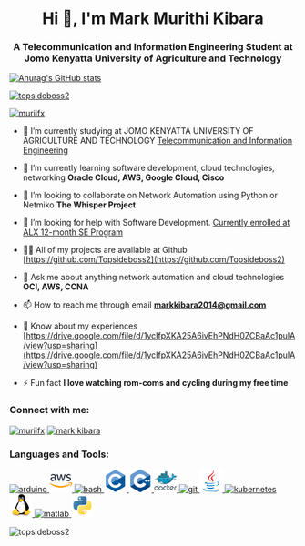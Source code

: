 <h1 align="center">Hi 👋, I'm Mark Murithi Kibara</h1>
<h3 align="center">A Telecommunication and Information Engineering Student at Jomo Kenyatta University of Agriculture and Technology</h3>

[![Anurag's GitHub stats](https://github-readme-stats.vercel.app/api?username=Topsideboss2)](https://github.com/anuraghazra/github-readme-stats)

<p align="left"> <a href="https://github.com/ryo-ma/github-profile-trophy"><img src="https://github-profile-trophy.vercel.app/?username=topsideboss2" alt="topsideboss2" /></a> </p>

<p align="left"> <a href="https://twitter.com/muriifx" target="blank"><img src="https://img.shields.io/twitter/follow/muriifx?logo=twitter&style=for-the-badge" alt="muriifx" /></a> </p>

- 🔭 I’m currently studying at JOMO KENYATTA UNIVERSITY OF AGRICULTURE AND TECHNOLOGY [Telecommunication and Information Engineering](http://www.jkuat.ac.ke/)

- 🌱 I’m currently learning software development, cloud technologies, networking **Oracle Cloud, AWS, Google Cloud, Cisco**

- 👯 I’m looking to collaborate on Network Automation using Python or Netmiko **The Whisper Project**

- 🤝 I’m looking for help with Software Development. [Currently enrolled at ALX 12-month SE Program](https://www.alxafrica.com/software-engineering-2022/?utm_source=Google&utm_medium=cpc&utm_campaign=gt-ke-search-lead-gen-se&gclid=Cj0KCQjw0oyYBhDGARIsAMZEuMt-Ic317R7qK8cu55RitlIsi7QSKwdHM03FJjbKyfR99FU_IdDDyLcaAiAMEALw_wcB)

- 👨‍💻 All of my projects are available at Github [https://github.com/Topsideboss2](https://github.com/Topsideboss2)

- 💬 Ask me about anything network automation and cloud technologies **OCI, AWS, CCNA**

- 📫 How to reach me through email **markkibara2014@gmail.com**

- 📄 Know about my experiences [https://drive.google.com/file/d/1ycIfpXKA25A6ivEhPNdH0ZCBaAc1puIA/view?usp=sharing](https://drive.google.com/file/d/1ycIfpXKA25A6ivEhPNdH0ZCBaAc1puIA/view?usp=sharing)

- ⚡ Fun fact **I love watching rom-coms and cycling during my free time**

<h3 align="left">Connect with me:</h3>
<p align="left">
<a href="https://twitter.com/muriifx" target="blank"><img align="center" src="https://raw.githubusercontent.com/rahuldkjain/github-profile-readme-generator/master/src/images/icons/Social/twitter.svg" alt="muriifx" height="30" width="40" /></a>
<a href="https://linkedin.com/in/mark kibara" target="blank"><img align="center" src="https://raw.githubusercontent.com/rahuldkjain/github-profile-readme-generator/master/src/images/icons/Social/linked-in-alt.svg" alt="mark kibara" height="30" width="40" /></a>
</p>

<h3 align="left">Languages and Tools:</h3>
<p align="left"> <a href="https://www.arduino.cc/" target="_blank" rel="noreferrer"> <img src="https://cdn.worldvectorlogo.com/logos/arduino-1.svg" alt="arduino" width="40" height="40"/> </a> <a href="https://aws.amazon.com" target="_blank" rel="noreferrer"> <img src="https://raw.githubusercontent.com/devicons/devicon/master/icons/amazonwebservices/amazonwebservices-original-wordmark.svg" alt="aws" width="40" height="40"/> </a> <a href="https://www.gnu.org/software/bash/" target="_blank" rel="noreferrer"> <img src="https://www.vectorlogo.zone/logos/gnu_bash/gnu_bash-icon.svg" alt="bash" width="40" height="40"/> </a> <a href="https://www.cprogramming.com/" target="_blank" rel="noreferrer"> <img src="https://raw.githubusercontent.com/devicons/devicon/master/icons/c/c-original.svg" alt="c" width="40" height="40"/> </a> <a href="https://www.w3schools.com/cpp/" target="_blank" rel="noreferrer"> <img src="https://raw.githubusercontent.com/devicons/devicon/master/icons/cplusplus/cplusplus-original.svg" alt="cplusplus" width="40" height="40"/> </a> <a href="https://www.docker.com/" target="_blank" rel="noreferrer"> <img src="https://raw.githubusercontent.com/devicons/devicon/master/icons/docker/docker-original-wordmark.svg" alt="docker" width="40" height="40"/> </a> <a href="https://git-scm.com/" target="_blank" rel="noreferrer"> <img src="https://www.vectorlogo.zone/logos/git-scm/git-scm-icon.svg" alt="git" width="40" height="40"/> </a> <a href="https://www.java.com" target="_blank" rel="noreferrer"> <img src="https://raw.githubusercontent.com/devicons/devicon/master/icons/java/java-original.svg" alt="java" width="40" height="40"/> </a> <a href="https://kubernetes.io" target="_blank" rel="noreferrer"> <img src="https://www.vectorlogo.zone/logos/kubernetes/kubernetes-icon.svg" alt="kubernetes" width="40" height="40"/> </a> <a href="https://www.linux.org/" target="_blank" rel="noreferrer"> <img src="https://raw.githubusercontent.com/devicons/devicon/master/icons/linux/linux-original.svg" alt="linux" width="40" height="40"/> </a> <a href="https://www.mathworks.com/" target="_blank" rel="noreferrer"> <img src="https://upload.wikimedia.org/wikipedia/commons/2/21/Matlab_Logo.png" alt="matlab" width="40" height="40"/> </a> <a href="https://www.python.org" target="_blank" rel="noreferrer"> <img src="https://raw.githubusercontent.com/devicons/devicon/master/icons/python/python-original.svg" alt="python" width="40" height="40"/> </a> </p>

<p><img align="center" src="https://github-readme-stats.vercel.app/api/top-langs?username=topsideboss2&show_icons=true&locale=en&layout=compact" alt="topsideboss2" /></p>

